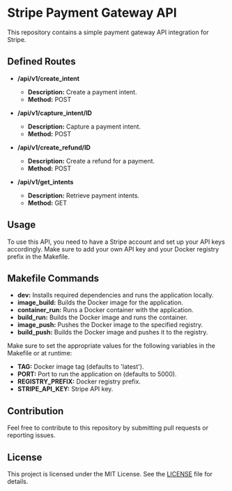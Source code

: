 # Stripe Payment Gateway API

This repository contains a simple payment gateway API integration for Stripe.

## Defined Routes

- **/api/v1/create_intent**
  - **Description:** Create a payment intent.
  - **Method:** POST

- **/api/v1/capture_intent/ID**
  - **Description:** Capture a payment intent.
  - **Method:** POST

- **/api/v1/create_refund/ID**
  - **Description:** Create a refund for a payment.
  - **Method:** POST

- **/api/v1/get_intents**
  - **Description:** Retrieve payment intents.
  - **Method:** GET

## Usage

To use this API, you need to have a Stripe account and set up your API keys accordingly. Make sure to add your own API key and your Docker registry prefix in the Makefile.

## Makefile Commands

- **dev:** Installs required dependencies and runs the application locally.
- **image_build:** Builds the Docker image for the application.
- **container_run:** Runs a Docker container with the application.
- **build_run:** Builds the Docker image and runs the container.
- **image_push:** Pushes the Docker image to the specified registry.
- **build_push:** Builds the Docker image and pushes it to the registry.

Make sure to set the appropriate values for the following variables in the Makefile or at runtime:

- **TAG:** Docker image tag (defaults to 'latest').
- **PORT:** Port to run the application on (defaults to 5000).
- **REGISTRY_PREFIX:** Docker registry prefix.
- **STRIPE_API_KEY:** Stripe API key.

## Contribution

Feel free to contribute to this repository by submitting pull requests or reporting issues.

## License

This project is licensed under the MIT License. See the [LICENSE](LICENSE) file for details.

